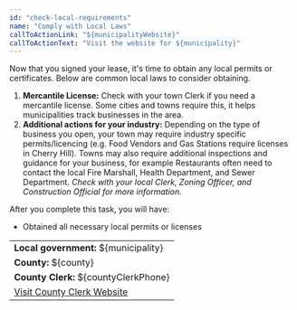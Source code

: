 ```yaml
---
id: "check-local-requirements"
name: "Comply with Local Laws"
callToActionLink: "${municipalityWebsite}"
callToActionText: "Visit the website for ${municipality}"
---
```


Now that you signed your lease, it's time to obtain any local permits or certificates. Below are common local laws to consider obtaining.

1. **Mercantile License:** Check with your town Clerk if you need a mercantile license. Some cities and towns require this, it helps municipalities track businesses in the area.
2. **Additional actions for your industry:** Depending on the type of business you open, your town may require industry specific permits/licencing (e.g. Food Vendors and Gas Stations require licenses in Cherry Hill). Towns may also require additional inspections and guidance for your business, for example Restaurants often need to contact the local Fire Marshall, Health Department, and Sewer Department. *Check with your local Clerk, Zoning Officer, and Construction Official for more information.*

After you complete this task, you will have:
- Obtained all necessary local permits or licenses

||
|---|
| **Local government:** ${municipality} |
| **County:** ${county} |
| **County Clerk:** ${countyClerkPhone} |
| [Visit County Clerk Website](${countyClerkWebsite}) |
